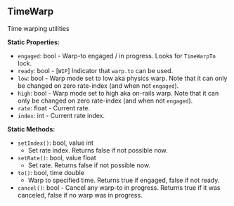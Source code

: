 ## TimeWarp

Time warping utilities


**Static Properties:**
- `engaged`: bool - Warp-to engaged / in progress. Looks for `TimeWarpTo` lock.
- `ready`: bool - \[`WIP`\] Indicator that `warp.to` can be used.
- `low`: bool - Warp mode set to low aka physics warp. Note that it can only be changed on zero rate-index (and when not `engaged`).
- `high`: bool - Warp mode set to high aka on-rails warp. Note that it can only be changed on zero rate-index (and when not `engaged`).
- `rate`: float - Current rate.
- `index`: int - Current rate index.

**Static Methods:**
- `setIndex()`: bool, value int
  - Set rate index. Returns false if not possible now.
- `setRate()`: bool, value float
  - Set rate. Returns false if not possible now.
- `to()`: bool, time double
  - Warp to specified time. Returns true if engaged, false if not ready.
- `cancel()`: bool - Cancel any warp-to in progress. Returns true if it was canceled, false if no warp was in progress.
